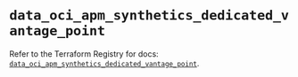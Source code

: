 # `data_oci_apm_synthetics_dedicated_vantage_point`

Refer to the Terraform Registry for docs: [`data_oci_apm_synthetics_dedicated_vantage_point`](https://registry.terraform.io/providers/hashicorp/oci/7.19.0/docs/data-sources/apm_synthetics_dedicated_vantage_point).
